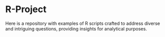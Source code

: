 # R-Project
Here is a repository with examples of R scripts crafted to address diverse and intriguing questions, providing insights for analytical purposes.
